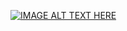 
[![IMAGE ALT TEXT HERE](https://img.youtube.com/vi/YOUTUBE_VIDEO_ID_HERE/0.jpg)](https://www.youtube.com/watch?v=5LFJD0ImIDo)
